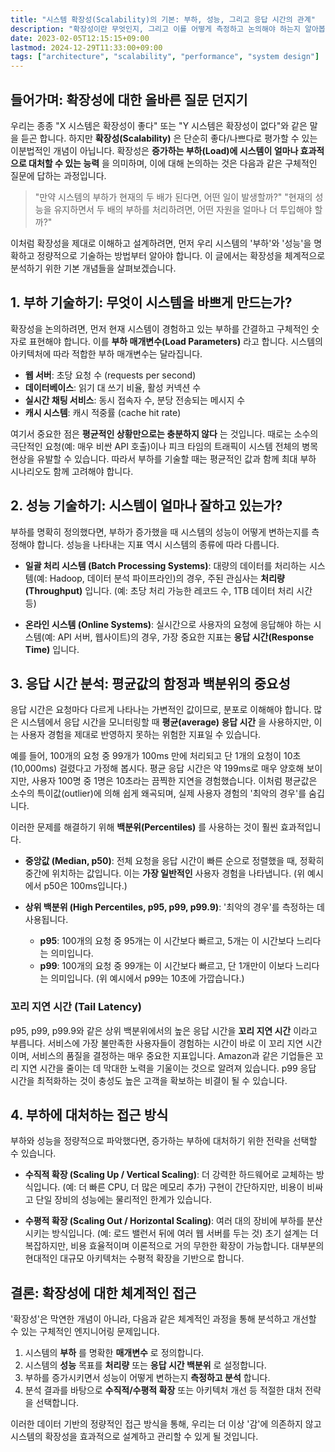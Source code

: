 ```yaml
---
title: "시스템 확장성(Scalability)의 기본: 부하, 성능, 그리고 응답 시간의 관계"
description: "확장성이란 무엇인지, 그리고 이를 어떻게 측정하고 논의해야 하는지 알아봅니다. 부하 매개변수와 성능 지표를 정의하는 방법, 평균 응답 시간의 함정, 그리고 사용자 경험과 직결되는 백분위와 꼬리 지연 시간의 중요성을 중심으로 시스템 확장성을 체계적으로 이해하는 방법을 설명합니다."
date: 2023-02-05T12:15:15+09:00
lastmod: 2024-12-29T11:33:00+09:00
tags: ["architecture", "scalability", "performance", "system design"]
---
```


## 들어가며: 확장성에 대한 올바른 질문 던지기

우리는 종종 "X 시스템은 확장성이 좋다" 또는 "Y 시스템은 확장성이 없다"와 같은 말을 듣곤 합니다. 하지만 **확장성(Scalability)** 은 단순히 좋다/나쁘다로 평가할 수 있는 이분법적인 개념이 아닙니다. 확장성은 **증가하는 부하(Load)에 시스템이 얼마나 효과적으로 대처할 수 있는 능력** 을 의미하며, 이에 대해 논의하는 것은 다음과 같은 구체적인 질문에 답하는 과정입니다.

> "만약 시스템의 부하가 현재의 두 배가 된다면, 어떤 일이 발생할까?"
> "현재의 성능을 유지하면서 두 배의 부하를 처리하려면, 어떤 자원을 얼마나 더 투입해야 할까?"

이처럼 확장성을 제대로 이해하고 설계하려면, 먼저 우리 시스템의 '부하'와 '성능'을 명확하고 정량적으로 기술하는 방법부터 알아야 합니다. 이 글에서는 확장성을 체계적으로 분석하기 위한 기본 개념들을 살펴보겠습니다.

## 1. 부하 기술하기: 무엇이 시스템을 바쁘게 만드는가?

확장성을 논의하려면, 먼저 현재 시스템이 경험하고 있는 부하를 간결하고 구체적인 숫자로 표현해야 합니다. 이를 **부하 매개변수(Load Parameters)** 라고 합니다. 시스템의 아키텍처에 따라 적합한 부하 매개변수는 달라집니다.

-   **웹 서버**: 초당 요청 수 (requests per second)
-   **데이터베이스**: 읽기 대 쓰기 비율, 활성 커넥션 수
-   **실시간 채팅 서비스**: 동시 접속자 수, 분당 전송되는 메시지 수
-   **캐시 시스템**: 캐시 적중률 (cache hit rate)

여기서 중요한 점은 **평균적인 상황만으로는 충분하지 않다** 는 것입니다. 때로는 소수의 극단적인 요청(예: 매우 비싼 API 호출)이나 피크 타임의 트래픽이 시스템 전체의 병목 현상을 유발할 수 있습니다. 따라서 부하를 기술할 때는 평균적인 값과 함께 최대 부하 시나리오도 함께 고려해야 합니다.

## 2. 성능 기술하기: 시스템이 얼마나 잘하고 있는가?

부하를 명확히 정의했다면, 부하가 증가했을 때 시스템의 성능이 어떻게 변하는지를 측정해야 합니다. 성능을 나타내는 지표 역시 시스템의 종류에 따라 다릅니다.

-   **일괄 처리 시스템 (Batch Processing Systems)**: 대량의 데이터를 처리하는 시스템(예: Hadoop, 데이터 분석 파이프라인)의 경우, 주된 관심사는 **처리량(Throughput)** 입니다. (예: 초당 처리 가능한 레코드 수, 1TB 데이터 처리 시간 등)

-   **온라인 시스템 (Online Systems)**: 실시간으로 사용자의 요청에 응답해야 하는 시스템(예: API 서버, 웹사이트)의 경우, 가장 중요한 지표는 **응답 시간(Response Time)** 입니다.

## 3. 응답 시간 분석: 평균값의 함정과 백분위의 중요성

응답 시간은 요청마다 다르게 나타나는 가변적인 값이므로, 분포로 이해해야 합니다. 많은 시스템에서 응답 시간을 모니터링할 때 **평균(average) 응답 시간** 을 사용하지만, 이는 사용자 경험을 제대로 반영하지 못하는 위험한 지표일 수 있습니다.

예를 들어, 100개의 요청 중 99개가 100ms 만에 처리되고 단 1개의 요청이 10초(10,000ms) 걸렸다고 가정해 봅시다. 평균 응답 시간은 약 199ms로 매우 양호해 보이지만, 사용자 100명 중 1명은 10초라는 끔찍한 지연을 경험했습니다. 이처럼 평균값은 소수의 특이값(outlier)에 의해 쉽게 왜곡되며, 실제 사용자 경험의 '최악의 경우'를 숨깁니다.

이러한 문제를 해결하기 위해 **백분위(Percentiles)** 를 사용하는 것이 훨씬 효과적입니다.

-   **중앙값 (Median, p50)**: 전체 요청을 응답 시간이 빠른 순으로 정렬했을 때, 정확히 중간에 위치하는 값입니다. 이는 **가장 일반적인** 사용자 경험을 나타냅니다. (위 예시에서 p50은 100ms입니다.)

-   **상위 백분위 (High Percentiles, p95, p99, p99.9)**: '최악의 경우'를 측정하는 데 사용됩니다. 
    -   **p95**: 100개의 요청 중 95개는 이 시간보다 빠르고, 5개는 이 시간보다 느리다는 의미입니다.
    -   **p99**: 100개의 요청 중 99개는 이 시간보다 빠르고, 단 1개만이 이보다 느리다는 의미입니다. (위 예시에서 p99는 10초에 가깝습니다.)

### 꼬리 지연 시간 (Tail Latency)

p95, p99, p99.9와 같은 상위 백분위에서의 높은 응답 시간을 **꼬리 지연 시간** 이라고 부릅니다. 서비스에 가장 불만족한 사용자들이 경험하는 시간이 바로 이 꼬리 지연 시간이며, 서비스의 품질을 결정하는 매우 중요한 지표입니다. Amazon과 같은 기업들은 꼬리 지연 시간을 줄이는 데 막대한 노력을 기울이는 것으로 알려져 있습니다. p99 응답 시간을 최적화하는 것이 충성도 높은 고객을 확보하는 비결이 될 수 있습니다.

## 4. 부하에 대처하는 접근 방식

부하와 성능을 정량적으로 파악했다면, 증가하는 부하에 대처하기 위한 전략을 선택할 수 있습니다.

-   **수직적 확장 (Scaling Up / Vertical Scaling)**: 더 강력한 하드웨어로 교체하는 방식입니다. (예: 더 빠른 CPU, 더 많은 메모리 추가) 구현이 간단하지만, 비용이 비싸고 단일 장비의 성능에는 물리적인 한계가 있습니다.

-   **수평적 확장 (Scaling Out / Horizontal Scaling)**: 여러 대의 장비에 부하를 분산시키는 방식입니다. (예: 로드 밸런서 뒤에 여러 웹 서버를 두는 것) 초기 설계는 더 복잡하지만, 비용 효율적이며 이론적으로 거의 무한한 확장이 가능합니다. 대부분의 현대적인 대규모 아키텍처는 수평적 확장을 기반으로 합니다.

## 결론: 확장성에 대한 체계적인 접근

'확장성'은 막연한 개념이 아니라, 다음과 같은 체계적인 과정을 통해 분석하고 개선할 수 있는 구체적인 엔지니어링 문제입니다.

1.  시스템의 **부하** 를 명확한 **매개변수** 로 정의합니다.
2.  시스템의 **성능** 목표를 **처리량** 또는 **응답 시간 백분위** 로 설정합니다.
3.  부하를 증가시키면서 성능이 어떻게 변하는지 **측정하고 분석** 합니다.
4.  분석 결과를 바탕으로 **수직적/수평적 확장** 또는 아키텍처 개선 등 적절한 대처 전략을 선택합니다.

이러한 데이터 기반의 정량적인 접근 방식을 통해, 우리는 더 이상 '감'에 의존하지 않고 시스템의 확장성을 효과적으로 설계하고 관리할 수 있게 될 것입니다.